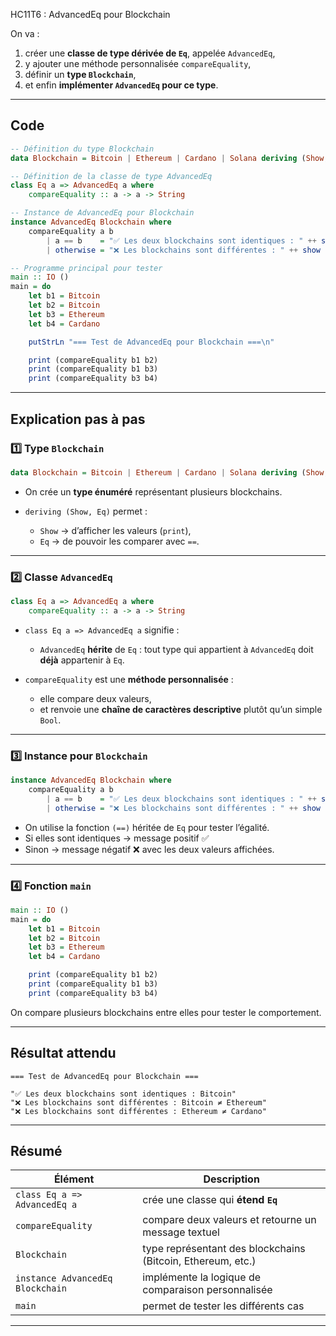 HC11T6 : AdvancedEq pour Blockchain


On va :

1. créer une **classe de type dérivée de `Eq`**, appelée `AdvancedEq`,
2. y ajouter une méthode personnalisée `compareEquality`,
3. définir un **type `Blockchain`**,
4. et enfin **implémenter `AdvancedEq` pour ce type**.

---

##  Code
```haskell
-- Définition du type Blockchain
data Blockchain = Bitcoin | Ethereum | Cardano | Solana deriving (Show, Eq)

-- Définition de la classe de type AdvancedEq
class Eq a => AdvancedEq a where
    compareEquality :: a -> a -> String

-- Instance de AdvancedEq pour Blockchain
instance AdvancedEq Blockchain where
    compareEquality a b
        | a == b    = "✅ Les deux blockchains sont identiques : " ++ show a
        | otherwise = "❌ Les blockchains sont différentes : " ++ show a ++ " ≠ " ++ show b

-- Programme principal pour tester
main :: IO ()
main = do
    let b1 = Bitcoin
    let b2 = Bitcoin
    let b3 = Ethereum
    let b4 = Cardano

    putStrLn "=== Test de AdvancedEq pour Blockchain ===\n"

    print (compareEquality b1 b2)
    print (compareEquality b1 b3)
    print (compareEquality b3 b4)
```

---

## Explication pas à pas

### 1️⃣ Type `Blockchain`

```haskell
data Blockchain = Bitcoin | Ethereum | Cardano | Solana deriving (Show, Eq)
```

* On crée un **type énuméré** représentant plusieurs blockchains.
* `deriving (Show, Eq)` permet :

  * `Show` → d’afficher les valeurs (`print`),
  * `Eq` → de pouvoir les comparer avec `==`.

---

### 2️⃣ Classe `AdvancedEq`

```haskell
class Eq a => AdvancedEq a where
    compareEquality :: a -> a -> String
```

* `class Eq a => AdvancedEq a` signifie :

  * `AdvancedEq` **hérite** de `Eq` :
    tout type qui appartient à `AdvancedEq` doit **déjà** appartenir à `Eq`.
* `compareEquality` est une **méthode personnalisée** :

  * elle compare deux valeurs,
  * et renvoie une **chaîne de caractères descriptive** plutôt qu’un simple `Bool`.

---

### 3️⃣ Instance pour `Blockchain`

```haskell
instance AdvancedEq Blockchain where
    compareEquality a b
        | a == b    = "✅ Les deux blockchains sont identiques : " ++ show a
        | otherwise = "❌ Les blockchains sont différentes : " ++ show a ++ " ≠ " ++ show b
```

* On utilise la fonction `(==)` héritée de `Eq` pour tester l’égalité.
* Si elles sont identiques → message positif ✅
* Sinon → message négatif ❌ avec les deux valeurs affichées.

---

### 4️⃣ Fonction `main`

```haskell
main :: IO ()
main = do
    let b1 = Bitcoin
    let b2 = Bitcoin
    let b3 = Ethereum
    let b4 = Cardano

    print (compareEquality b1 b2)
    print (compareEquality b1 b3)
    print (compareEquality b3 b4)
```

On compare plusieurs blockchains entre elles pour tester le comportement.

---

## Résultat attendu

```
=== Test de AdvancedEq pour Blockchain ===

"✅ Les deux blockchains sont identiques : Bitcoin"
"❌ Les blockchains sont différentes : Bitcoin ≠ Ethereum"
"❌ Les blockchains sont différentes : Ethereum ≠ Cardano"
```

---

##  Résumé

| Élément                          | Description                                                 |
| -------------------------------- | ----------------------------------------------------------- |
| `class Eq a => AdvancedEq a`     | crée une classe qui **étend `Eq`**                          |
| `compareEquality`                | compare deux valeurs et retourne un message textuel         |
| `Blockchain`                     | type représentant des blockchains (Bitcoin, Ethereum, etc.) |
| `instance AdvancedEq Blockchain` | implémente la logique de comparaison personnalisée          |
| `main`                           | permet de tester les différents cas                         |

---
